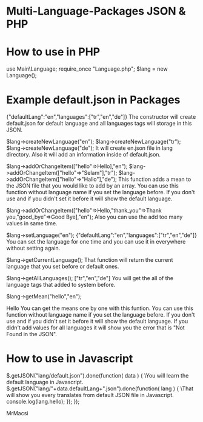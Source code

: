 # Multi-Language-Packages JSON & PHP
# How to use in PHP

use Main\Language;
require_once "Language.php";
$lang = new Language();

# Example default.json in Packages
{"defaultLang":"en","languages":["tr","en","de"]}
The constructor will create default.json for default language and all languages tags will storage in this JSON.

$lang->createNewLanguage("en");
$lang->createNewLanguage("tr");
$lang->createNewLanguage("de");
It will create en.json file in lang directory. Also it will add an information inside of default.json.

$lang->addOrChangeItem(["hello"=>Hello],"en");
$lang->addOrChangeItem(["hello"=>"Selam"],"tr");
$lang->addOrChangeItem(["hello"=>"Hallo"],"de");
This function adds a mean to the JSON file that you would like to add by an array.
You can use this function without language name if you set the language before. If you don't use and if you didn't set it before it will show the default language.

$lang->addOrChangeItem(["hello"=>Hello,"thank_you"=>Thank you,"good_bye"=>Good Bye],"en");
Also you can use the add too many values in same time.

$lang->setLanguage("en");
{"defaultLang":"en","languages":["tr","en","de"]}
You can set the language for one time and you can use it in everywhere without setting again.

$lang->getCurrentLanguage();
That function will return the current language that you set before or default ones.

$lang->getAllLanguages();
["tr","en","de"]
You will get the all of the language tags that added to system before.

$lang->getMean("hello","en");

Hello
You can get the means one by one with this funtion.
You can use this function without language name if you set the language before. If you don't use and if you didn't set it before it will show the default language.
If you didn't add values for all languages it will show you the error that is "Not Found in the JSON".


# How to use in Javascript

$.getJSON("lang/default.json").done(function( data ) {
\\You will learn the default language in Javascript.
	$.getJSON("lang/"+data.defaultLang+".json").done(function( lang ) {
	\\That will show you every translates from default JSON file in Javascript.
		console.log(lang.hello);
	});
});

MrMacsi
